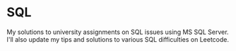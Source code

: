 # SQL
My solutions to university assignments on SQL issues using MS SQL Server.
I'll also update my tips and solutions to various SQL difficulties on Leetcode.

